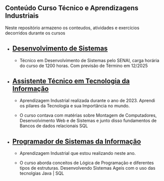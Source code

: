 ## Conteúdo Curso Técnico e Aprendizagens Industriais
 <p>Neste repositório armazeno os conteudos, atividades e exercícios decorridos durante os cursos </p>

- ## <a href="/Técnico em Desenvolvimentos de Sistemas">Desenvolvimento de Sistemas</a>
   - <p>Técnico em Desenvolvimento de Sistemas pelo SENAI, carga horária do curso de 1200 horas. Com previsão de Término em 12/2025</p>

- ## <a href="/Assistente Técnico em TI">Assistente Técnico em Tecnologia da Informação</a>
   - <p>Aprendizagem Industrial realizada durante o ano de 2023. Aprendi os pilares da Tecnologia e sua Importância no mundo. </p>
   - <p>O curso contava com matérias sobre Montagem de Computadores, Desenvolvimento Web e de Sistemas e junto disso fundamentos de Bancos de dados relacionais SQL</p>

- ## <a href="/Programador de Sistemas da Informação">Programador de Sistemas da Informação</a>
   - <p>Aprendizagem Industrial que estou realizando neste ano.</p>
   - <p>O curso aborda conceitos de Lógica de Programação e diferentes tipos de estruturas. Desenvolvendo Sistemas Ageis com o uso das tecnolgias Java | SQL</p>
